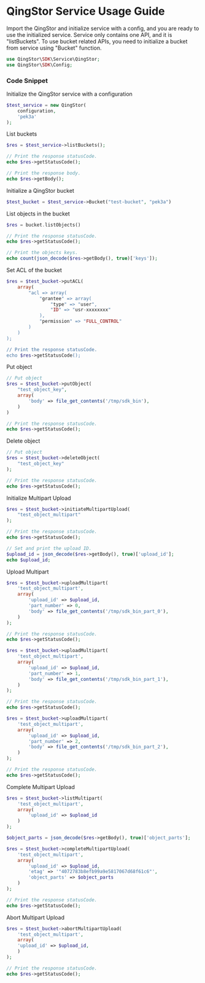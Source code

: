 # QingStor Service Usage Guide

Import the QingStor and initialize service with a config, and you are ready to use the initialized service. Service only contains one API, and it is "listBuckets".
To use bucket related APIs, you need to initialize a bucket from service using "Bucket" function.

``` php
use QingStor\SDK\Service\QingStor;
use QingStor\SDK\Config;
```

### Code Snippet

Initialize the QingStor service with a configuration

``` php
$test_service = new QingStor(
    configuration,
    'pek3a'
);
```

List buckets

``` php
$res = $test_service->listBuckets();

// Print the response statusCode.
echo $res->getStatusCode();

// Print the response body.
echo $res->getBody();
```

Initialize a QingStor bucket

``` php
$test_bucket = $test_service->Bucket("test-bucket", "pek3a")
```

List objects in the bucket

``` php
$res = bucket.listObjects()

// Print the response statusCode.
echo $res->getStatusCode();

// Print the objects keys.
echo count(json_decode($res->getBody(), true)['keys']);
```

Set ACL of the bucket

``` php
$res = $test_bucket->putACL(
    array(
        "acl => array(
            "grantee" => array(
                "type" => "user",
                "ID" => "usr-xxxxxxxx"
            ),
            "permission" => "FULL_CONTROL"
        )
    )
);

// Print the response statusCode.
echo $res->getStatusCode();
```

Put object

``` php
// Put object
$res = $test_bucket->putObject(
    "test_object_key",
    array(
        'body' => file_get_contents('/tmp/sdk_bin'),
    )
)

// Print the response statusCode.
echo $res->getStatusCode();
```

Delete object

``` php
// Put object
$res = $test_bucket->deleteObject(
    "test_object_key"
);

// Print the response statusCode.
echo $res->getStatusCode();
```

Initialize Multipart Upload

``` php
$res = $test_bucket->initiateMultipartUpload(
    "test_object_multipart"
);

// Print the response statusCode.
echo $res->getStatusCode();

// Set and print the upload ID.
$upload_id = json_decode($res->getBody(), true)['upload_id'];
echo $upload_id;
```

Upload Multipart

``` php
$res = $test_bucket->uploadMultipart(
    'test_object_multipart',
    array(
        'upload_id' => $upload_id,
        'part_number' => 0,
        'body' => file_get_contents('/tmp/sdk_bin_part_0'),
    )
);

// Print the response statusCode.
echo $res->getStatusCode();

$res = $test_bucket->uploadMultipart(
    'test_object_multipart',
    array(
        'upload_id' => $upload_id,
        'part_number' => 1,
        'body' => file_get_contents('/tmp/sdk_bin_part_1'),
    )
);

// Print the response statusCode.
echo $res->getStatusCode();

$res = $test_bucket->uploadMultipart(
    'test_object_multipart',
    array(
        'upload_id' => $upload_id,
        'part_number' => 2,
        'body' => file_get_contents('/tmp/sdk_bin_part_2'),
    )
);

// Print the response statusCode.
echo $res->getStatusCode();
```

Complete Multipart Upload

``` php
$res = $test_bucket->listMultipart(
    'test_object_multipart',
    array(
        'upload_id' => $upload_id
    )
);

$object_parts = json_decode($res->getBody(), true)['object_parts'];

$res = $test_bucket->completeMultipartUpload(
    'test_object_multipart',
    array(
        'upload_id' => $upload_id,
        'etag' => '"4072783b8efb99a9e5817067d68f61c6"',
        'object_parts' => $object_parts
    )
);

// Print the response statusCode.
echo $res->getStatusCode();
```

Abort Multipart Upload

``` php
$res = $test_bucket->abortMultipartUpload(
    'test_object_multipart',
    array(
    'upload_id' => $upload_id,
    )
);

// Print the response statusCode.
echo $res->getStatusCode();
```